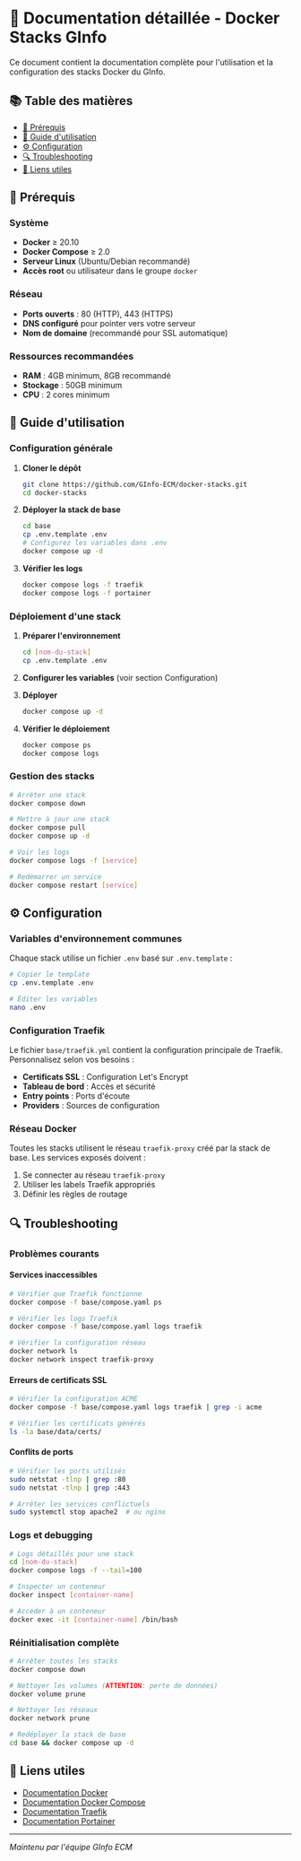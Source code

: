 # 📖 Documentation détaillée - Docker Stacks GInfo

Ce document contient la documentation complète pour l'utilisation et la configuration des stacks Docker du GInfo.

## 📚 Table des matières

- [🔧 Prérequis](#-prérequis)
- [📖 Guide d'utilisation](#-guide-dutilisation)
- [⚙️ Configuration](#️-configuration)
- [🔍 Troubleshooting](#-troubleshooting)
- [🔗 Liens utiles](#-liens-utiles)

## 🔧 Prérequis

### Système
- **Docker** ≥ 20.10
- **Docker Compose** ≥ 2.0
- **Serveur Linux** (Ubuntu/Debian recommandé)
- **Accès root** ou utilisateur dans le groupe `docker`

### Réseau
- **Ports ouverts** : 80 (HTTP), 443 (HTTPS)
- **DNS configuré** pour pointer vers votre serveur
- **Nom de domaine** (recommandé pour SSL automatique)

### Ressources recommandées
- **RAM** : 4GB minimum, 8GB recommandé
- **Stockage** : 50GB minimum
- **CPU** : 2 cores minimum

## 📖 Guide d'utilisation

### Configuration générale

1. **Cloner le dépôt**
   ```bash
   git clone https://github.com/GInfo-ECM/docker-stacks.git
   cd docker-stacks
   ```

2. **Déployer la stack de base**
   ```bash
   cd base
   cp .env.template .env
   # Configurez les variables dans .env
   docker compose up -d
   ```

3. **Vérifier les logs**
   ```bash
   docker compose logs -f traefik
   docker compose logs -f portainer
   ```

### Déploiement d'une stack

1. **Préparer l'environnement**
   ```bash
   cd [nom-du-stack]
   cp .env.template .env
   ```

2. **Configurer les variables** (voir section Configuration)

3. **Déployer**
   ```bash
   docker compose up -d
   ```

4. **Vérifier le déploiement**
   ```bash
   docker compose ps
   docker compose logs
   ```

### Gestion des stacks

```bash
# Arrêter une stack
docker compose down

# Mettre à jour une stack
docker compose pull
docker compose up -d

# Voir les logs
docker compose logs -f [service]

# Redémarrer un service
docker compose restart [service]
```

## ⚙️ Configuration

### Variables d'environnement communes

Chaque stack utilise un fichier `.env` basé sur `.env.template` :

```bash
# Copier le template
cp .env.template .env

# Éditer les variables
nano .env
```

### Configuration Traefik

Le fichier `base/traefik.yml` contient la configuration principale de Traefik. Personnalisez selon vos besoins :

- **Certificats SSL** : Configuration Let's Encrypt
- **Tableau de bord** : Accès et sécurité
- **Entry points** : Ports d'écoute
- **Providers** : Sources de configuration

### Réseau Docker

Toutes les stacks utilisent le réseau `traefik-proxy` créé par la stack de base. Les services exposés doivent :

1. Se connecter au réseau `traefik-proxy`
2. Utiliser les labels Traefik appropriés
3. Définir les règles de routage

## 🔍 Troubleshooting

### Problèmes courants

#### Services inaccessibles

```bash
# Vérifier que Traefik fonctionne
docker compose -f base/compose.yaml ps

# Vérifier les logs Traefik
docker compose -f base/compose.yaml logs traefik

# Vérifier la configuration réseau
docker network ls
docker network inspect traefik-proxy
```

#### Erreurs de certificats SSL

```bash
# Vérifier la configuration ACME
docker compose -f base/compose.yaml logs traefik | grep -i acme

# Vérifier les certificats générés
ls -la base/data/certs/
```

#### Conflits de ports

```bash
# Vérifier les ports utilisés
sudo netstat -tlnp | grep :80
sudo netstat -tlnp | grep :443

# Arrêter les services conflictuels
sudo systemctl stop apache2  # ou nginx
```

### Logs et debugging

```bash
# Logs détaillés pour une stack
cd [nom-du-stack]
docker compose logs -f --tail=100

# Inspecter un conteneur
docker inspect [container-name]

# Accéder à un conteneur
docker exec -it [container-name] /bin/bash
```

### Réinitialisation complète

```bash
# Arrêter toutes les stacks
docker compose down

# Nettoyer les volumes (ATTENTION: perte de données)
docker volume prune

# Nettoyer les réseaux
docker network prune

# Redéployer la stack de base
cd base && docker compose up -d
```

## 🔗 Liens utiles

- [Documentation Docker](https://docs.docker.com/)
- [Documentation Docker Compose](https://docs.docker.com/compose/)
- [Documentation Traefik](https://doc.traefik.io/traefik/)
- [Documentation Portainer](https://documentation.portainer.io/)

---

*Maintenu par l'équipe GInfo ECM*